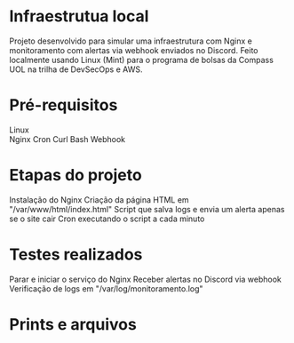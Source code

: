 # Infraestrutua local
Projeto desenvolvido para simular uma infraestrutura com Nginx e monitoramento com alertas via webhook enviados no Discord. Feito localmente usando Linux (Mint) para o programa de bolsas da Compass UOL na trilha de DevSecOps e AWS.

# Pré-requisitos
Linux  
Nginx
Cron
Curl
Bash
Webhook

# Etapas do projeto
Instalação do Nginx
Criação da página HTML em "/var/www/html/index.html"
Script que salva logs e envia um alerta apenas se o site cair
Cron executando o script a cada minuto

# Testes realizados
Parar e iniciar o serviço do Nginx
Receber alertas no Discord via webhook
Verificação de logs em "/var/log/monitoramento.log"

# Prints e arquivos
